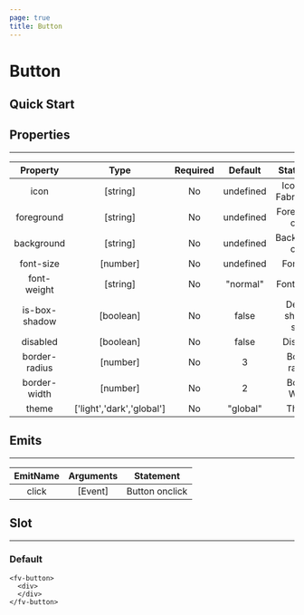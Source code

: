 ```yaml
---
page: true
title: Button
---
```


<script lang="ts" setup>
import { ref, onMounted, onBeforeUnmount, computed } from 'vue';

const isDark = ref(false)

let observer:MutationObserver|undefined = undefined;

const setDark = () => {
  isDark.value = document.documentElement.classList.contains('dark');
};

onMounted(() => {
  setDark();
  observer = new MutationObserver(setDark);
  observer.observe(document.documentElement, {
    attributes: true,
    attributeFilter: ['class'],
  });
});

onBeforeUnmount(() => {
  observer?.disconnect();
});

const computedTheme = computed(()=>{
    if (isDark.value){
        return 'dark'
    }
    return 'light'
})

function click(){
    alert('click')
}
</script>

# Button

## Quick Start    

<fv-checkbox></fv-checkbox>


## Properties
---
|  Property  |             Type             | Required | Default |    Statement    |
|:------------:|:----------------------------------:|:--------------:|:---------------:|:---------------------:|
|     icon     |              [string]              |       No       |       undefined       | Icon with Fabric-Icon |
|  foreground  |              [string]           |       No       |       undefined       |     Foreground color     |
|  background  |              [string]           |       No       |       undefined       |     Background color     |
|   font-size   |              [number]              |       No       |       undefined       |    Font size    |
|  font-weight  |              [string]              |       No       |     "normal"      |    Font weight |
| is-box-shadow  |             [boolean]              |       No       |      false      |   Default shadow style    |
|   disabled   |             [boolean]              |       No       |      false      |    Disabled    |
| border-radius |              [number]              |       No       |        3        |    Border radius    |
| border-width  |              [number]              |       No       |        2        |    Border Width  |
|    theme     | ['light','dark','global'] |       No       |     "global"      |     Theme      |

## Emits
---
| EmitName | Arguments | Statement |
|:------------:|:--------------:|:---------------:|
|    click     |     [Event]      | Button onclick  |

## Slot
---
### Default

``` vue
<fv-button>
  <div>
  </div>
</fv-button>
```